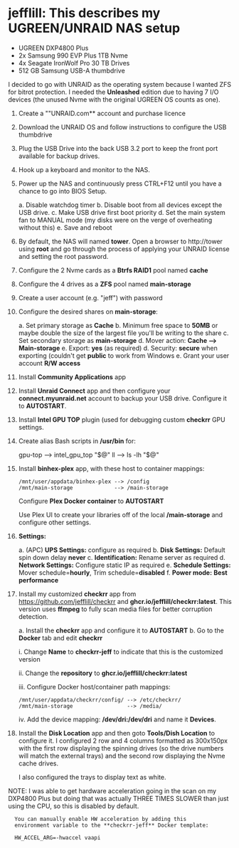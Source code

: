 # jefflill: This describes my UGREEN/UNRAID NAS setup

* UGREEN DXP4800 Plus
* 2x Samsung 990 EVP Plus 1TB Nvme
* 4x Seagate IronWolf Pro 30 TB Drives
* 512 GB Samsung USB-A thumbdrive

I decided to go with UNRAID as the operating system because
I wanted ZFS for bitrot protection.  I needed the **Unleashed**
edition due to having 7 I/O devices (the unused Nvme with the
original UGREEN OS counts as one).

1. Create a ""UNRAID.com** account and purchase licence

2. Download the UNRAID OS and follow instructions to
   configure the USB thumbdrive

3. Plug the USB Drive into the back USB 3.2 port to
   keep the front port available for backup drives.

3. Hook up a keyboard and monitor to the NAS.

4. Power up the NAS and continuously press CTRL+F12
   until you have a chance to go into BIOS Setup.

   a. Disable watchdog timer
   b. Disable boot from all devices except the USB drive.
   c. Make USB drive first boot priority
   d. Set the main system fan to MANUAL mode (my disks
      were on the verge of overheating without this)
   e. Save and reboot

5. By default, the NAS will named **tower**.  Open a browser
   to http://tower using **root** and go through the
   process of applying your UNRAID license and setting
   the root password.

5. Configure the 2 Nvme cards as a **Btrfs RAID1** pool
   named **cache**

6. Configure the 4 drives as a **ZFS** pool named **main-storage**

6. Create a user account (e.g. "jeff") with password

7. Configure the desired shares on **main-storage**:

   a. Set primary storage as **Cache**
   b. Minimum free space to **50MB** or maybe double the size
      of the largest file you'll be writing to the share
   c. Set secondary storage as **main-storage**
   d. Mover action: **Cache --> Main-storage**
   e. Export: **yes** (as required)
   d. Security: **secure** when exporting (couldn't get
      **public** to work from Windows
   e. Grant your user account **R/W access**

8. Install **Community Applications** app

9. Install **Unraid Connect** app and then configure your
   **connect.myunraid.net** account to backup your USB
   drive.  Configure it to **AUTOSTART**.

10. Install **Intel GPU TOP** plugin (used for debugging
    custom **checkrr** GPU settings.

11. Create alias Bash scripts in **/usr/bin** for:
    
    gpu-top --> intel_gpu_top "$@"
    ll      --> ls -lh "$@"

13. Install **binhex-plex** app, with these host to container
    mappings:
    
    ```
    /mnt/user/appdata/binhex-plex --> /config
    /mnt/main-storage             --> /main-storage
    ```

    Configure **Plex Docker container** to **AUTOSTART**
    
    Use Plex UI to create your libraries off of the local
    **/main-storage** and configure other settings.

14. **Settings:**

    a. (APC) **UPS Settings:** configure as required
    b. **Disk Settings:** Default spin down delay **never**
    c. **Identification:** Rename server as required
    d. **Network Settings:** Configure static IP as required
    e. **Schedule Settings:** Mover schedule=**hourly**,
       Trim schedule=**disabled**
    f. **Power mode:** **Best performance**

15. Install my customized **checkrr** app from 
    https://github.com/jefflill/checkrr and 
    **ghcr.io/jefflill/checkrr:latest**.  This version
    uses **ffmpeg** to fully scan media files for
    better corruption detection.

    a. Install the **checkrr** app and configure it to **AUTOSTART**
    b. Go to the **Docker** tab and edit **checkrr**

       i. Change **Name** to **checkrr-jeff** to indicate
          that this is the customized version

       ii. Change the **repository** to **ghcr.io/jefflill/checkrr:latest**

       iii. Configure Docker host/container path mappings:
       ```
       /mnt/user/appdata/checkrr/config/ --> /etc/checkrr/
       /mnt/main-storage                 --> /media/
       ```

       iv. Add the device mapping: **/dev/dri:/dev/dri** and name
           it **Devices**.

16. Install the **Disk Location** app and then goto 
    **Tools/Dish Location** to configure it.  I configured
    2 row and 4 columns formatted as 300x150px with the
    first row displaying the spinning drives (so the drive
    numbers will match the external trays) and the second
    row displaying the Nvme cache drives.

    I also configured the trays to display text as white.

NOTE: I was able to get hardware acceleration going in the scan
      on my DXP4800 Plus but doing that was actually THREE TIMES SLOWER
      than just using the CPU, so this is disabled by default.

      You can manually enable HW acceleration by adding this 
      environment variable to the **checkrr-jeff** Docker template:

      HW_ACCEL_ARG=-hwaccel vaapi
